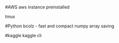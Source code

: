 #AWS
aws instance preinstalled

tmux 


#Python
bcolz - fast and compact numpy array saving

#kaggle
kaggle cli

#
